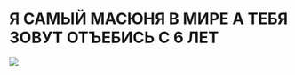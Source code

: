 <h1> Я САМЫЙ МАСЮНЯ В МИРЕ А ТЕБЯ ЗОВУТ ОТЪЕБИСЬ С 6 ЛЕТ </h1>
                           
<a href="https://github.com/sadnessFM/MASUNYA-BEBEBEBE" target="https://github.com/sadnessFM/MASUNYA-BEBEBEBE">
  <img src = "https://steamuserimages-a.akamaihd.net/ugc/1875199567096362158/3C3CC8CC000303ADDD21EB2A5AC504F6D2DF9D8A/"> </img>
</a>
